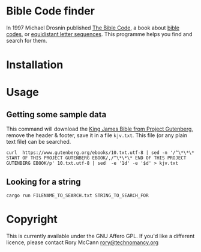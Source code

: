 Bible Code finder
=================

In 1997 Michael Drosnin published [The Bible Code](https://en.wikipedia.org/wiki/The_Bible_Code_%28book%29), a book about [bible codes](https://en.wikipedia.org/wiki/Bible_code), or [equidistant letter sequences](https://en.wikipedia.org/wiki/Bible_code#Equidistant_Letter_Sequence_method). This programme helps you find and search for them.

Installation
============



Usage
=====

Getting some sample data
------------------------

This command will download the [King James Bible from Project Gutenberg](https://www.gutenberg.org/ebooks/10), remove the header & footer, save it in a file `kjv.txt`. This file (or any plain text file) can be searched.

    curl  https://www.gutenberg.org/ebooks/10.txt.utf-8 | sed -n '/^\*\*\* START OF THIS PROJECT GUTENBERG EBOOK/,/^\*\*\* END OF THIS PROJECT GUTENBERG EBOOK/p' 10.txt.utf-8 | sed  -e '1d' -e '$d' > kjv.txt

Looking for a string
--------------------

    cargo run FILENAME_TO_SEARCH.txt STRING_TO_SEARCH_FOR


Copyright
=========

This is currently available under the GNU Affero GPL. If you'd like a different licence, please contact Rory McCann <rory@technomancy.org>
